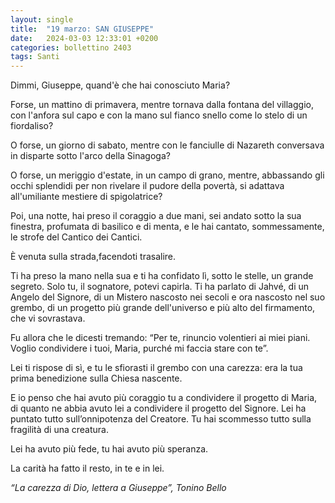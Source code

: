 ```yaml
---
layout: single
title:  "19 marzo: SAN GIUSEPPE"
date:   2024-03-03 12:33:01 +0200
categories: bollettino 2403
tags: Santi
---
```


Dimmi, Giuseppe, quand'è che hai conosciuto Maria?

Forse, un mattino di primavera, mentre tornava dalla fontana del villaggio, con l'anfora sul capo e con la mano sul fianco snello come lo stelo di un fiordaliso?

O forse, un giorno di sabato, mentre con le fanciulle di Nazareth conversava in disparte sotto l'arco della Sinagoga?

O forse, un meriggio d'estate, in un campo di grano, mentre, abbassando gli occhi splendidi per non rivelare il pudore della povertà, si adattava all'umiliante mestiere di spigolatrice?

Poi, una notte, hai preso il coraggio a due mani, sei andato sotto la sua finestra, profumata di basilico e di menta, e le hai cantato, sommessamente, le strofe del Cantico dei Cantici.

È venuta sulla strada,facendoti trasalire.


Ti ha preso la mano nella sua e ti ha confidato lì, sotto le stelle,
un grande segreto. Solo tu, il sognatore, potevi capirla. Ti ha parlato di Jahvé, di un Angelo del Signore, di un Mistero nascosto nei secoli e ora nascosto nel suo grembo, di un progetto più grande dell'universo e più alto del firmamento, che vi sovrastava.

Fu allora che le dicesti tremando: “Per te, rinuncio volentieri ai miei piani. Voglio condividere
i tuoi, Maria, purché mi faccia stare con te”.

Lei ti rispose di sì, e tu le sfiorasti il grembo con una carezza: era la tua prima benedizione sulla Chiesa nascente.

E io penso che hai avuto più coraggio tu a condividere il progetto di Maria, di quanto ne abbia avuto lei a condividere il progetto del Signore. Lei ha puntato tutto sull’onnipotenza del Creatore. Tu hai scommesso tutto sulla fragilità di una creatura.

Lei ha avuto più fede, tu hai avuto più speranza.

La carità ha fatto il resto, in te e in lei.

*“La carezza di Dio, lettera a Giuseppe”, Tonino Bello*

